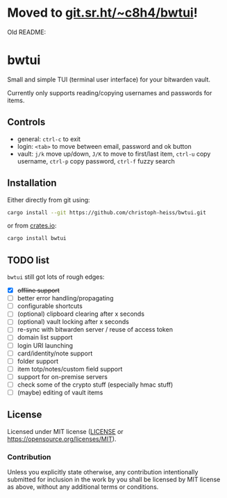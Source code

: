 # Moved to [git.sr.ht/~c8h4/bwtui](https://git.sr.ht/~c8h4/bwtui)!

Old README:

# bwtui

Small and simple TUI (terminal user interface) for your bitwarden vault.

Currently only supports reading/copying usernames and passwords for items.

## Controls
- general: `ctrl-c` to exit
- login: `<tab>` to move between email, password and ok button
- vault: `j/k` move up/down, `J/K` to move to first/last item, `ctrl-u` copy username, `ctrl-p` copy password, `ctrl-f` fuzzy search

## Installation

Either directly from git using:
```bash
cargo install --git https://github.com/christoph-heiss/bwtui.git
```

or from [crates.io](https://crates.io/crates/bwtui):
```bash
cargo install bwtui
```

## TODO list

`bwtui` still got lots of rough edges:

- [x] ~~offline support~~
- [ ] better error handling/propagating
- [ ] configurable shortcuts
- [ ] (optional) clipboard clearing after x seconds
- [ ] (optional) vault locking after x seconds
- [ ] re-sync with bitwarden server / reuse of access token
- [ ] domain list support
- [ ] login URI launching
- [ ] card/identity/note support
- [ ] folder support
- [ ] item totp/notes/custom field support
- [ ] support for on-premise servers
- [ ] check some of the crypto stuff (especially hmac stuff)
- [ ] (maybe) editing of vault items

## License

Licensed under MIT license ([LICENSE](LICENSE) or https://opensource.org/licenses/MIT).

### Contribution

Unless you explicitly state otherwise, any contribution intentionally submitted
for inclusion in the work by you shall be licensed by MIT license as above, without any
additional terms or conditions.

